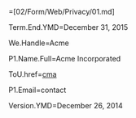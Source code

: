 =[02/Form/Web/Privacy/01.md]

Term.End.YMD=December 31, 2015

We.Handle=Acme

P1.Name.Full=Acme Incorporated

ToU.href=<a href="www.commonaccord.org">cma</a>

P1.Email=<a mailto="contact@commonaccord.org">contact</a>

Version.YMD=December 26, 2014